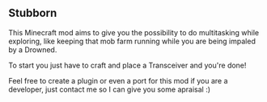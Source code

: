 ## Stubborn
This Minecraft mod aims to give you the possibility to do multitasking while exploring, like keeping that mob farm running while you are being impaled by a Drowned.

To start you just have to craft and place a Transceiver and you're done!



Feel free to create a plugin or even a port for this mod if you are a developer, just contact me so I can give you some apraisal :)
